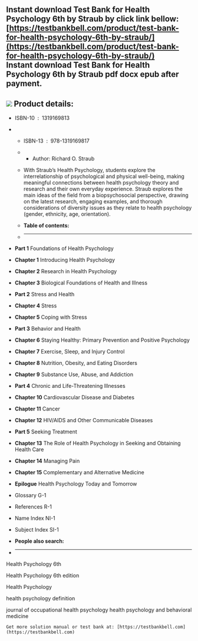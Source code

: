 Instant download **Test Bank for Health Psychology 6th by Straub** by click link bellow:  
[https://testbankbell.com/product/test-bank-for-health-psychology-6th-by-straub/](https://testbankbell.com/product/test-bank-for-health-psychology-6th-by-straub/)  
**Instant download Test Bank for Health Psychology 6th by Straub pdf docx epub after payment.**
-----------------------------------------------------------------------------------------------


![](https://testbankbell.com/wp-content/uploads/2023/05/41AT1IFDCCL._SX430_BO1204203200_.jpg)
**Product details:**
--------------------


* ISBN-10 ‏ : ‎ 1319169813
* * ISBN-13 ‏ : ‎ 978-1319169817
  * * Author: Richard O. Straub
   
  * With Straub’s Health Psychology, students explore the interrelationship of psychological and physical well-being, making meaningful connections between health psychology theory and research and their own everyday experience. Straub explores the main ideas of the field from a biopsychosocial perspective, drawing on the latest research, engaging examples, and thorough considerations of diversity issues as they relate to health psychology (gender, ethnicity, age, orientation).
  * **Table of contents:**
  * ----------------------
 
* **Part 1** Foundations of Health Psychology
* **Chapter 1** Introducing Health Psychology
* **Chapter 2** Research in Health Psychology
* **Chapter 3** Biological Foundations of Health and Illness

* **Part 2** Stress and Health
* **Chapter 4** Stress
* **Chapter 5** Coping with Stress

* **Part 3** Behavior and Health
* **Chapter 6** Staying Healthy: Primary Prevention and Positive Psychology
* **Chapter 7** Exercise, Sleep, and Injury Control
* **Chapter 8** Nutrition, Obesity, and Eating Disorders
* **Chapter 9** Substance Use, Abuse, and Addiction

* **Part 4** Chronic and Life-Threatening Illnesses
* **Chapter 10** Cardiovascular Disease and Diabetes
* **Chapter 11** Cancer
* **Chapter 12** HIV/AIDS and Other Communicable Diseases

* **Part 5** Seeking Treatment
* **Chapter 13** The Role of Health Psychology in Seeking and Obtaining Health Care
* **Chapter 14** Managing Pain
* **Chapter 15** Complementary and Alternative Medicine

* **Epilogue** Health Psychology Today and Tomorrow

* Glossary G-1
* References R-1
* Name Index NI-1
* Subject Index SI-1
* **People also search:**
* -----------------------

Health Psychology 6th

Health Psychology 6th edition

Health Psychology

health psychology definition

journal of occupational health psychology
health psychology and behavioral medicine


    Get more solution manual or test bank at: [https://testbankbell.com](https://testbankbell.com)
